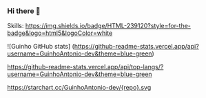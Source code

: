 ### Hi there 👋

Skills:
https://img.shields.io/badge/HTML-239120?style=for-the-badge&logo=html5&logoColor=white

![Guinho GitHub stats] (https://github-readme-stats.vercel.app/api?username=GuinhoAntonio-dev&theme=blue-green)

https://github-readme-stats.vercel.app/api/top-langs/?username=GuinhoAntonio-dev&theme=blue-green

https://starchart.cc/GuinhoAntonio-dev/{repo}.svg
